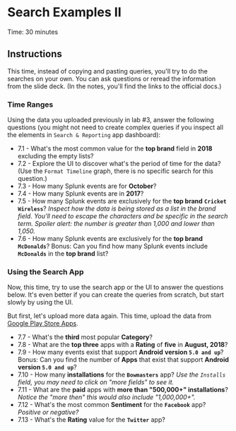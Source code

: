 # Search Examples II

Time: 30 minutes

## Instructions

This time, instead of copying and pasting queries, you'll try to do the searches on your own. You can ask questions or reread the information from the slide deck. (In the notes, you'll find the links to the official docs.)

### Time Ranges

Using the data you uploaded previously in lab #3, answer the following questions (you might not need to create complex queries if you inspect all the elements in `Search & Reporting` app dashboard):

- 7.1 - What's the most common value for the __top brand__ field in __2018__ excluding the empty lists?
- 7.2 - Explore the UI to discover what's the period of time for the data? (Use the `Format Timeline` graph, there is no specific search for this question.)
- 7.3 - How many Splunk events are for __October__?
- 7.4 - How many Splunk events are in __2017__?
- 7.5 - How many Splunk events are exclusively for the __top brand__ __`Cricket Wireless`__? _Inspect how the data is being stored as a list in the brand field. You'll need to escape the characters and be specific in the search term. Spoiler alert: the number is greater than 1,000 and lower than 1,050._
- 7.6 - How many Splunk events are exclusively for the __top brand__ __`McDonalds`__? Bonus: Can you find how many Splunk events include __`McDonalds`__ in the __top brand__ list?

### Using the Search App

Now, this time, try to use the search app or the UI to answer the questions below. It's even better if you can create the queries from scratch, but start slowly by using the UI.

But first, let's upload more data again. This time, upload the data from [Google Play Store Apps](../data/google-play-store-apps.zip).

- 7.7 - What's the __third__ most popular __Category__?
- 7.8 - What are the __top three__ apps with a __Rating__ of __five__ in __August, 2018__?
- 7.9 - How many events exist that support __Android__ __version `5.0 and up`__?  Bonus: Can you find the number of __Apps__ that exist that support __Android__ __version `5.0 and up`__?
- 7.10 - How many __installations__ for the __`Bowmasters`__ app? _Use the `Installs` field, you may need to click on "more fields" to see it._
- 7.11 - What are the __paid__ apps with __more than "500,000+" installations__? _Notice the "more then" this would also include "1,000,000+"._
- 7.12 - What's the most common __Sentiment__ for the __`Facebook`__ app? _Positive or negative?_
- 7.13 - What's the __Rating__ value for the __`Twitter`__ app?
